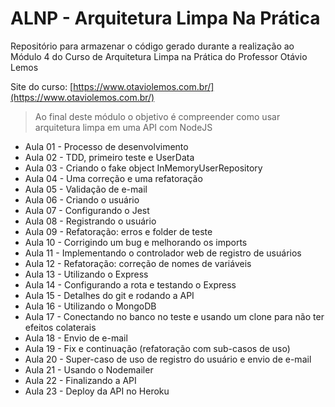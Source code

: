 # ALNP - Arquitetura Limpa Na Prática

Repositório para armazenar o código gerado durante a realização ao Módulo 4 do Curso de Arquitetura Limpa na Prática do Professor Otávio Lemos

Site do curso: [https://www.otaviolemos.com.br/](https://www.otaviolemos.com.br/)

> Ao final deste módulo o objetivo é compreender como usar arquitetura limpa em uma API com NodeJS

- Aula 01 - Processo de desenvolvimento
- Aula 02 - TDD, primeiro teste e UserData
- Aula 03 - Criando o fake object InMemoryUserRepository
- Aula 04 - Uma correção e uma refatoração
- Aula 05 - Validação de e-mail
- Aula 06 - Criando o usuário
- Aula 07 - Configurando o Jest
- Aula 08 - Registrando o usuário
- Aula 09 - Refatoração: erros e folder de teste
- Aula 10 - Corrigindo um bug e melhorando os imports
- Aula 11 - Implementando o controlador web de registro de usuários
- Aula 12 - Refatoração: correção de nomes de variáveis
- Aula 13 - Utilizando o Express
- Aula 14 - Configurando a rota e testando o Express
- Aula 15 - Detalhes do git e rodando a API
- Aula 16 - Utilizando o MongoDB
- Aula 17 - Conectando no banco no teste e usando um clone para não ter efeitos colaterais
- Aula 18 - Envio de e-mail
- Aula 19 - Fix e continuação (refatoração com sub-casos de uso)
- Aula 20 - Super-caso de uso de registro do usuário e envio de e-mail
- Aula 21 - Usando o Nodemailer
- Aula 22 - Finalizando a API
- Aula 23 - Deploy da API no Heroku
